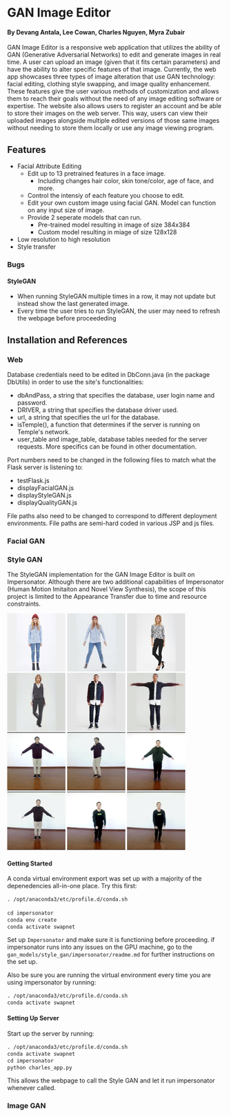 # GAN Image Editor
#### By Devang Antala, Lee Cowan, Charles Nguyen, Myra Zubair

GAN Image Editor is a responsive web application that utilizes the ability of GAN (Generative Adversarial Networks) to edit and generate images in real time. A user can upload an image (given that it fits certain parameters) and have the ability to alter specific features of that image. Currently, the web app showcases three types of image alteration that use GAN technology: facial editing, clothing style swapping, and image quality enhancement. These features give the user various methods of customization and allows them to reach their goals without the need of any image editing software or expertise. The website also allows users to register an account and be able to store their images on the web server. This way, users can view their uploaded images alongside multiple edited versions of those same images without needing to store them locally or use any image viewing program.

## Features

- Facial Attribute Editing
	- Edit up to 13 pretrained features in a face image. 
		- Including changes hair color, skin tone/color, age of face, and more.
	- Control the intensiy of each feature you choose to edit. 
	- Edit your own custom image using facial GAN. Model can function on any input size of image. 
	- Provide 2 seperate models that can run.
		- Pre-trained model resulting in image of size 384x384
		- Custom model resulting in miage of size 128x128
- Low resolution to high resolution
- Style transfer

### Bugs

#### StyleGAN
* When running StyleGAN multiple times in a row, it may not update but instead show the last generated image. 
* Every time the user tries to run StyleGAN, the user may need to refresh the webpage before proceededing

## Installation and References

### Web

Database credentials need to be edited in DbConn.java (in the package DbUtils) in order to use the site's functionalities:
* dbAndPass, a string that specifies the database, user login name and password.
* DRIVER, a string that specifies the database driver used.
* url, a string that specifies the url for the database.
* isTemple(), a function that determines if the server is running on Temple's network.
* user_table and image_table, database tables needed for the server requests. More specifics can be found in other documentation.

Port numbers need to be changed in the following files to match what the Flask server is listening to:
* testFlask.js
* displayFacialGAN.js
* displayStyleGAN.js
* displayQualityGAN.js

File paths also need to be changed to correspond to different deployment environments.
File paths are semi-hard coded in various JSP and js files.

### Facial GAN


### Style GAN

The StyleGAN implementation for the GAN Image Editor is built on Impersonator. Although there are two additional capabilities of Impersonator (Human Motion Imitaiton and Novel View Synthesis), the scope of this project is limited to the Appearance Transfer due to time and resource constraints.

<p float="center">
	<img src='gan_models/style_gan/impersonator/assets/visuals/motion/Sweaters-id_0000088807_4_full.jpg' width="135"/>
  	<img src='gan_models/style_gan/impersonator/assets/visuals/motion/mixamo_0007_Sweaters-id_0000088807_4_full.gif' width="135"/>
  	<img src='gan_models/style_gan/impersonator/assets/visuals/appearance/Sweaters-id_0000337302_4_full.jpg' width="135"/>
	<img src='gan_models/style_gan/impersonator/assets/visuals/appearance/Sweaters-id_0000337302_4_full.gif' width="135"/>
	<img src='gan_models/style_gan/impersonator/assets/visuals/novel/Jackets_Vests-id_0000071603_4_full.jpg' width="135"/>
    <img src='gan_models/style_gan/impersonator/assets/visuals/novel/Jackets_Vests-id_0000071603_4_full.gif' width="135"/>
    <img src='gan_models/style_gan/impersonator/assets/visuals/motion/009_5_1_000.jpg' width="135"/>    
  	<img src='gan_models/style_gan/impersonator/assets/visuals/motion/mixamo_0031_000.gif' width="135"/>
  	<img src='gan_models/style_gan/impersonator/assets/visuals/appearance/001_19_1_000.jpg' width="135"/>
	<img src='gan_models/style_gan/impersonator/assets/visuals/appearance/001_19_1_000.gif' width="135"/>
	<img src='gan_models/style_gan/impersonator/assets/visuals/novel/novel_3.jpg' width="135"/>
    <img src='gan_models/style_gan/impersonator/assets/visuals/novel/novel_3.gif' width="135"/>
</p>

#### Getting Started

A conda virtual environment export was set up with a majority of the depenedencies all-in-one place. Try this first:

```
. /opt/anaconda3/etc/profile.d/conda.sh   

cd impersonator
conda env create
conda activate swapnet
```

Set up `Impersonator` and make sure it is functioning before proceeding. if impersonator runs into any issues on the GPU machine, go to the `gan_models/style_gan/impersonator/readme.md` for further instructions on the set up.

Also be sure you are running the virtual environment every time you are using impersonator by running:

```
. /opt/anaconda3/etc/profile.d/conda.sh   
conda activate swapnet
```

#### Setting Up Server

Start up the server by running:
```
. /opt/anaconda3/etc/profile.d/conda.sh   
conda activate swapnet
cd impersonator
python charles_app.py
```

This allows the webpage to call the Style GAN and let it run impersonator whenever called.

### Image GAN
